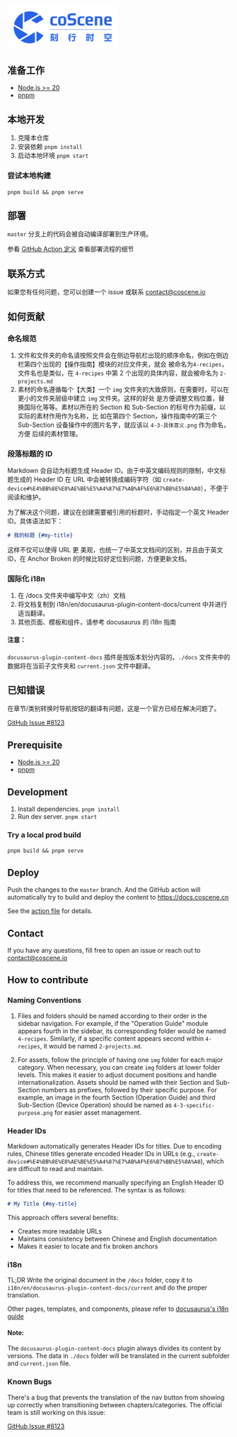 <img src="./logo.png" alt="coScene Logo" width="250"/>

## 准备工作

- [Node.js >= 20](https://nodejs.org/)
- [pnpm](https://pnpm.io/installation)

## 本地开发

1. 克隆本仓库
2. 安装依赖 `pnpm install`
3. 启动本地环境 `pnpm start`

### 尝试本地构建

`pnpm build && pnpm serve`

## 部署

`master` 分支上的代码会被自动编译部署到生产环境。

参看 [GitHub Action 定义](.github/workflows/deploy-to-oss.yml) 查看部署流程的细节

## 联系方式

如果您有任何问题，您可以创建一个 issue 或联系 contact@coscene.io

## 如何贡献

### 命名规范

1. 文件和文件夹的命名请按照文件会在侧边导航栏出现的顺序命名，例如在侧边栏第四个出现的【操作指南】模块的对应文件夹，就会
   被命名为`4-recipes`，文件名也是类似，在 `4-recipes` 中第 2 个出现的具体内容，就会被命名为 `2-projects.md`
2. 素材的命名遵循每个【大类】一个 `img` 文件夹的大致原则，在需要时，可以在更小的文件夹层级中建立 `img` 文件夹。这样的好处
   是方便调整文档位置，替换国际化等等。素材以所在的 Section 和 Sub-Section 的标号作为前缀，以实际的素材作用作为名称，比
   如在第四个 Section，操作指南中的第三个 Sub-Section 设备操作中的图片名字，就应该以 `4-3-具体意义.png` 作为命名，方便
   后续的素材管理。

### 段落标题的 ID

Markdown 会自动为标题生成 Header ID。由于中英文编码规则的限制，中文标题生成的 Header ID 在 URL 中会被转换成编码字符（如 `create-device#%E4%BB%8E%E8%AE%BE%E5%A4%87%E7%AB%AF%E6%B7%BB%E5%8A%A0`），不便于阅读和维护。

为了解决这个问题，建议在创建需要被引用的标题时，手动指定一个英文 Header ID。具体语法如下：

```markdown
# 我的标题 {#my-title}
```

这样不仅可以使得 URL 更 美观，也统一了中英文文档间的区别，并且由于英文 ID，在 Anchor Broken 的时候比较好定位到问题，方便更新文档。

### 国际化 i18n

1. 在 /docs 文件夹中编写中文（zh）文档
2. 将文档复制到 i18n/en/docusaurus-plugin-content-docs/current 中并进行适当翻译。
3. 其他页面、模板和组件，请参考 docusaurus 的 i18n 指南

#### 注意：

`docusaurus-plugin-content-docs` 插件是按版本划分内容的。`./docs` 文件夹中的数据将在当前子文件夹和 `current.json` 文件中翻译。

## 已知错误

在章节/类别转换时导航按钮的翻译有问题，这是一个官方已经在解决问题了。

[GitHub Issue #8123](https://github.com/facebook/docusaurus/pull/8123)

## Prerequisite

- [Node.js >= 20](https://nodejs.org/)
- [pnpm](https://pnpm.io/installation)

## Development

1. Install dependencies. `pnpm install`
2. Run dev server. `pnpm start`

### Try a local prod build

`pnpm build && pnpm serve`

## Deploy

Push the changes to the `master` branch. And the GitHub action will automatically try to build and deploy
the content to https://docs.coscene.cn

See the [action file](.github/workflows/deploy-to-oss.yml) for details.

## Contact

If you have any questions, fill free to open an issue or reach out to contact@coscene.io

## How to contribute

### Naming Conventions

1. Files and folders should be named according to their order in the sidebar navigation. For example, if the "Operation Guide" module appears fourth in the sidebar, its corresponding folder would be named `4-recipes`. Similarly, if a specific content appears second within `4-recipes`, it would be named `2-projects.md`.

2. For assets, follow the principle of having one `img` folder for each major category. When necessary, you can create `img` folders at lower folder levels. This makes it easier to adjust document positions and handle internationalization. Assets should be named with their Section and Sub-Section numbers as prefixes, followed by their specific purpose. For example, an image in the fourth Section (Operation Guide) and third Sub-Section (Device Operation) should be named as `4-3-specific-purpose.png` for easier asset management.

### Header IDs

Markdown automatically generates Header IDs for titles. Due to encoding rules, Chinese titles generate encoded Header IDs in URLs (e.g., `create-device#%E4%BB%8E%E8%AE%BE%E5%A4%87%E7%AB%AF%E6%B7%BB%E5%8A%A0`), which are difficult to read and maintain.

To address this, we recommend manually specifying an English Header ID for titles that need to be referenced. The syntax is as follows:

```markdown
# My Title {#my-title}
```

This approach offers several benefits:

- Creates more readable URLs
- Maintains consistency between Chinese and English documentation
- Makes it easier to locate and fix broken anchors

### i18n

TL;DR Write the original document in the `/docs` folder, copy it to `i18n/en/docusaurus-plugin-content-docs/current` and do the proper translation.

Other pages, templates, and components, please refer to [docusaurus's i18n guide](https://docusaurus.io/docs/i18n/introduction)

#### Note:

The `docusaurus-plugin-content-docs` plugin always divides its content by versions. The data in `./docs` folder will be translated in the current subfolder and `current.json` file.

### Known Bugs

There's a bug that prevents the translation of the nav button from showing up correctly when transitioning between chapters/categories. The official team is still working on this issue:

[GitHub Issue #8123](https://github.com/facebook/docusaurus/pull/8123)
